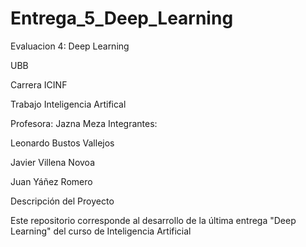# Entrega_5_Deep_Learning

Evaluacion 4: Deep Learning

UBB

Carrera ICINF

Trabajo Inteligencia Artifical

Profesora: Jazna Meza Integrantes:

Leonardo Bustos Vallejos

Javier Villena Novoa

Juan Yáñez Romero

Descripción del Proyecto

Este repositorio corresponde al desarrollo de la última entrega "Deep Learning" del curso de Inteligencia Artificial
